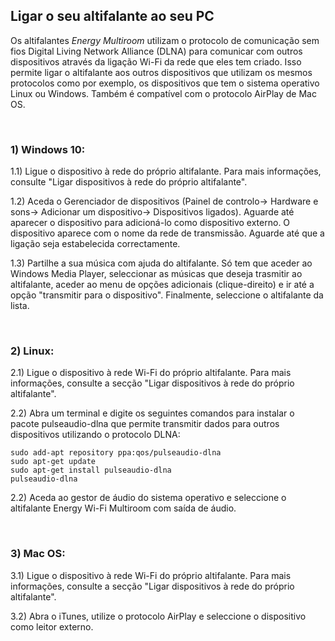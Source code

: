 ## Ligar o seu altifalante ao seu PC

Os altifalantes *Energy Multiroom* utilizam o protocolo de comunicação sem fios Digital Living Network Alliance (DLNA) para comunicar com outros dispositivos através da ligação Wi-Fi da rede que eles tem criado. Isso permite ligar o altifalante aos outros dispositivos que utilizam os mesmos protocolos como por exemplo, os dispositivos que tem o sistema operativo Linux ou Windows. Também é compatível com o protocolo AirPlay de Mac OS. 

<br/>

### 1) Windows 10:

1.1) Ligue o dispositivo à rede do próprio altifalante. Para mais informações, consulte "Ligar dispositivos à rede do próprio altifalante".

1.2) Aceda o Gerenciador de dispositivos (Painel de controlo-> Hardware e sons-> Adicionar um dispositivo-> Dispositivos ligados). Aguarde até aparecer o dispositivo para adicioná-lo como dispositivo externo. O dispositivo aparece com o nome da rede de transmissão. Aguarde até que a ligação seja estabelecida correctamente. 

1.3) Partilhe a sua música com ajuda do altifalante. Só tem que aceder ao Windows Media Player, seleccionar as músicas que deseja trasmitir ao altifalante, aceder ao menu de opções adicionais (clique-direito) e ir até a opção "transmitir para o dispositivo". Finalmente, seleccione o altifalante da lista.

<br/>

### 2) Linux:

2.1) Ligue o dispositivo à rede Wi-Fi do próprio altifalante. Para mais informações, consulte a secção "Ligar dispositivos à rede do próprio altifalante".
 
2.2) Abra um terminal e digite os seguintes comandos para instalar o pacote pulseaudio-dlna que permite transmitir dados para outros dispositivos utilizando o protocolo DLNA:

	sudo add-apt repository ppa:qos/pulseaudio-dlna
	sudo apt-get update 	
	sudo apt-get install pulseaudio-dlna
	pulseaudio-dlna

2.2) Aceda ao gestor de áudio do sistema operativo e seleccione o altifalante Energy Wi-Fi Multiroom com saída de áudio.

<br/>

### 3) Mac OS:

3.1) Ligue o dispositivo à rede Wi-Fi do próprio altifalante. Para mais informações, consulte a secção "Ligar dispositivos à rede do próprio altifalante".

3.2) Abra o iTunes, utilize o protocolo AirPlay e seleccione o dispositivo como leitor externo.
